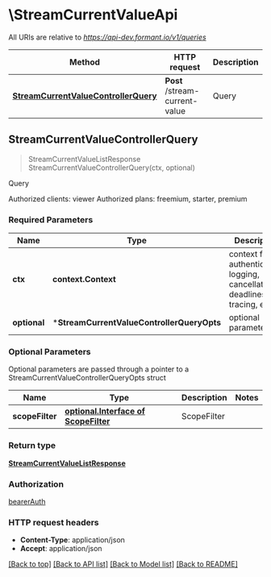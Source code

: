 # \StreamCurrentValueApi

All URIs are relative to *https://api-dev.formant.io/v1/queries*

Method | HTTP request | Description
------------- | ------------- | -------------
[**StreamCurrentValueControllerQuery**](StreamCurrentValueApi.md#StreamCurrentValueControllerQuery) | **Post** /stream-current-value | Query



## StreamCurrentValueControllerQuery

> StreamCurrentValueListResponse StreamCurrentValueControllerQuery(ctx, optional)

Query

Authorized clients: viewer Authorized plans: freemium, starter, premium

### Required Parameters


Name | Type | Description  | Notes
------------- | ------------- | ------------- | -------------
**ctx** | **context.Context** | context for authentication, logging, cancellation, deadlines, tracing, etc.
 **optional** | ***StreamCurrentValueControllerQueryOpts** | optional parameters | nil if no parameters

### Optional Parameters

Optional parameters are passed through a pointer to a StreamCurrentValueControllerQueryOpts struct


Name | Type | Description  | Notes
------------- | ------------- | ------------- | -------------
 **scopeFilter** | [**optional.Interface of ScopeFilter**](ScopeFilter.md)| ScopeFilter | 

### Return type

[**StreamCurrentValueListResponse**](StreamCurrentValueListResponse.md)

### Authorization

[bearerAuth](../README.md#bearerAuth)

### HTTP request headers

- **Content-Type**: application/json
- **Accept**: application/json

[[Back to top]](#) [[Back to API list]](../README.md#documentation-for-api-endpoints)
[[Back to Model list]](../README.md#documentation-for-models)
[[Back to README]](../README.md)

